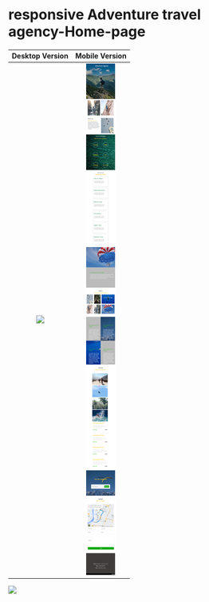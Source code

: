 #  responsive Adventure travel agency-Home-page
Desktop Version             |  Mobile Version
:-------------------------:|:-------------------------:
![](images/desktopversion.png)  |  ![](images/mobileversion.png)

<img align="left" width="650"
src="[https://github.com/ShroukMatter/Travel-Agency-/blob/main/images/desktopversion.png]">

